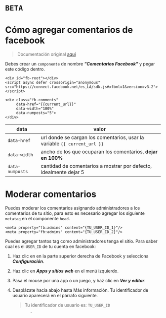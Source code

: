 # `BETA`
# Cómo agregar comentarios de facebook

> Documentación original [aquí](https://developers.facebook.com/docs/plugins/comments/?locale=es_LA) 

Debes crear un `componente` de nombre _**"Comentarios Facebook"**_ y pegar este código dentro.

```django
<div id="fb-root"></div>
<script async defer crossorigin="anonymous" src="https://connect.facebook.net/es_LA/sdk.js#xfbml=1&version=v3.2"></script>

<div class="fb-comments" 
     data-href="{{current_url}}" 
     data-width="100%" 
     data-numposts="5">
</div>
```

| data | valor |
| ---- | ----- |
| `data-href` | url donde se cargan los comentarios, usar la variable `{{ current_url }}` | 
| `data-width`| ancho de los que ocuparan los comentarios, **dejar en 100%** | 
| `data-numposts` | cantidad de comentarios a mostrar por defecto, idealmente dejar 5 | 

# Moderar comentarios

Puedes moderar los comentarios asignando administradores a los comentarios de tu sitio, para esto es necesario agregar los siguiente `metatag` en el componente `head`. 

```django
<meta property="fb:admins" content="{TU_USER_ID_1}"/>
<meta property="fb:admins" content="{TU_USER_ID_2}"/>
```

Puedes agregar tantos tag como administradores tenga el sitio.
Para saber cual es el `USER_ID` de tu cuenta en facebook:

1. Haz clic en  en la parte superior derecha de Facebook y selecciona _**Configuración**_.
2. Haz clic en _**Apps y sitios web**_ en el menú izquierdo.
3. Pasa el mouse por una app o un juego, y haz clic en _****Ver y editar****_.
4. Desplázate hacia abajo hasta Más información. Tu identificador de usuario aparecerá en el párrafo siguiente.
   > Tu identificador de usuario es: ` TU_USER_ID ` 

               `